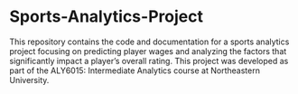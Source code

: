 # Sports-Analytics-Project
This repository contains the code and documentation for a sports analytics project focusing on predicting player wages and analyzing the factors that significantly impact a player’s overall rating. This project was developed as part of the ALY6015: Intermediate Analytics course at Northeastern University.
